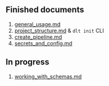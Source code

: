 ## Finished documents

1. [general_usage.md](general_usage.md)
2. [project_structure.md](project_structure.md) & `dlt init` CLI
3. [create_pipeline.md](create_pipeline.md)
4. [secrets_and_config.md](secrets_and_config.md)

## In progress

1. [working_with_schemas.md](working_with_schemas.md)
